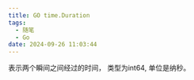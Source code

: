 ```yaml
---
title: GO time.Duration
tags:
  - 随笔
  - Go
date: 2024-09-26 11:03:44
---
```


表示两个瞬间之间经过的时间， 类型为int64, 单位是纳秒。


